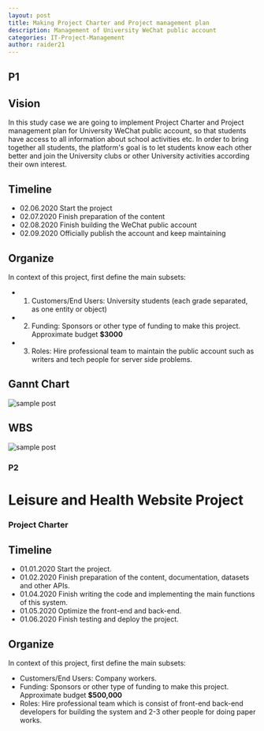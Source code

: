 ```yaml
---
layout: post
title: Making Project Charter and Project management plan
description: Management of University WeChat public account
categories: IT-Project-Management
author: raider21
--- 
```

## P1  
## Vision  
In this study case we are going to implement Project Charter and Project management plan for University WeChat public account, so that students have access to all information about school activities etc. In order to bring together all students, the platform's goal is to let students know each other better and join the University clubs or other University activities according their own interest.  

## Timeline  
- 02.06.2020 Start the project  
- 02.07.2020 Finish preparation of the content  
- 02.08.2020 Finish building the WeChat public account    
- 02.09.2020 Officially publish the account and keep maintaining   

## Organize    
In context of this project, first define the main subsets:  
- 1. Customers/End Users: University students (each grade separated, as one entity or object)  
- 2. Funding: Sponsors or other type of funding to make this project. Approximate budget **$3000**    
- 3. Roles: Hire professional team to maintain the public account such as writers and tech people for server side problems.  

## Gannt Chart  
![sample post]({{site.baseurl}}/images/gannt.png)    

## WBS  
![sample post]({{site.baseurl}}/images/wbs.png)    

### P2   
# Leisure and Health Website Project 
### Project Charter  
## Timeline  
- 01.01.2020 Start the project.    
- 01.02.2020 Finish preparation of the content, documentation, datasets and other APIs.  
- 01.04.2020 Finish writing the code and implementing the main functions of this system.      
- 01.05.2020 Optimize the front-end and back-end.  
- 01.06.2020 Finish testing and deploy the project.     

## Organize    
In context of this project, first define the main subsets:  
- Customers/End Users: Company workers.  
- Funding: Sponsors or other type of funding to make this project. Approximate budget **$500,000**    
- Roles: Hire professional team which is consist of front-end back-end developers for building the system and 2-3 other people for doing paper works.  






